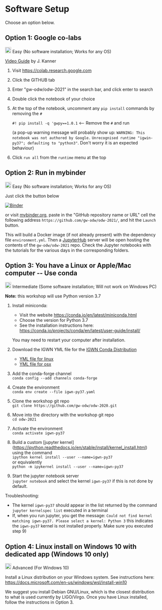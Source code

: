 # Software Setup

Choose an option below.

## Option 1: Google co-labs

<img src='https://www.wispresort.com/uploadedImages/Winter/easy.png' width=20 /> Easy (No software installation; Works for any OS)

[Video Guide](https://labcit.ligo.caltech.edu/~jkanner/gwosc/colab-help-2020.mov) by J. Kanner

1. Visit https://colab.research.google.com

2. Click the GITHUB tab

3. Enter "gw-odw/odw-2021" in the search bar, and click enter to search

4. Double click the notebook of your choice

5. At the top of the notebook, uncomment any `pip install` commands by removing the `#`

    `#! pip install -q 'gwpy==1.0.1`  <-- Remove the `#` and run

    (a pop-up warning message will probably show up: `WARNING: This notebook was not authored by Google.` `Unrecognised runtime "igwin-py37"; defaulting to "python3"`. Don't worry it is an expected behaviour)

6. Click `run all` from the `runtime` menu at the top

## Option 2: Run in mybinder

<img src='https://www.wispresort.com/uploadedImages/Winter/easy.png' width=20 /> Easy (No software installation; Works for any OS)

Just click the button below

[![Binder](https://mybinder.org/badge_logo.svg)](https://mybinder.org/v2/gh/gw-odw/odw-2021/master)

or visit [mybinder.org](https://mybinder.org/), paste in the "GitHub repository name or URL" cell the following address `https://github.com/gw-odw/odw-2021/`, and hit the `Launch` button. 

This will build a Docker image (if not already present) with the dependency file `environment.yml`. Then a [JupyterHub](https://jupyterhub.readthedocs.io/en/latest/) server will be open hosting the contents of the `gw-odw/odw-2021` repo. Check the Jupyter notebooks with the tutorials for the various days in the corresponding folders. 

## Option 3: You have a Linux or Apple/Mac computer -- Use conda

<img src='https://www.wispresort.com/uploadedImages/Winter/intermediate.png' width=20 /> Intermediate (Some software installation; Will not work on Windows PC)

**Note:** this workshop will use Python version 3.7

1. Install miniconda:
   
    - Visit the website https://conda.io/en/latest/miniconda.html
    - Choose the version for Python 3.7
    - See the installation instructions here: https://conda.io/projects/conda/en/latest/user-guide/install/
    
   You may need to restart your computer after installation.

2. Download the IGWN YML file for the [IGWN Conda Distribution](https://computing.docs.ligo.org/conda/environments/igwn-py37/)
   * [YML file for linux](./environment.yml)
   * [YML file for osx  ](./igwn-py37-osx.yaml)

3. Add the conda-forge channel <br/>
    `conda config --add channels conda-forge`

4. Create the environment <br/>
    `conda env create --file igwn-py37.yaml`

5. Clone the workshop git repo <br/>
    `git clone https://github.com/gw-odw/odw-2020.git`

6. Move into the directory with the workshop git repo <br/>
    `cd odw-2021`

7. Activate the environment <br/>
  `conda activate igwn-py37`

8. Build a custom [jupyter kernel] (https://ipython.readthedocs.io/en/stable/install/kernel_install.html) using the command <br/>
  `ipython kernel install --user --name=igwn-py37` <br/>
  or equivalently <br/>
  `python -m ipykernel install --user --name=igwn-py37`

9. Start the jupyter notebook server <br/>
  `jupyter notebook` and select the kernel `igwn-py37` if this is not done by default.

Troubleshooting:
- The kernel `igwn-py37` should appear in the list returned by the command `jupyter kernelspec list` executed in a terminal
- If, when you run jupyter, you get the message: `Could not find kernel matching igwn-py37. Please select a kernel: Python 3`
this indicates the `igwn-py37` kernel is not installed properly. Make sure you executed step 9)

## Option 4: Linux install on Windows 10 with dedicated app (Windows 10 only)

<img src='https://www.wispresort.com/uploadedImages/Winter/hard.png' width=20 /> Advanced (For Windows 10)

Install a Linux distribution on your Windows system. 
See instructions here: https://docs.microsoft.com/en-us/windows/wsl/install-win10

We suggest you install Debian GNU/Linux, which is the closest distribution to what is 
used currently by LIGO/Virgo. Once you have Linux installed, follow the instructions 
in Option 3.

